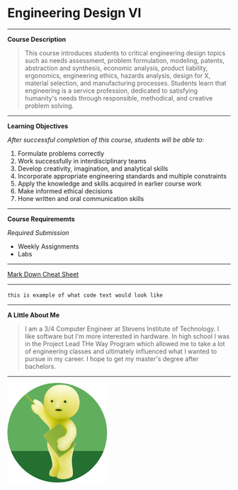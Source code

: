 # Engineering Design VI
---
**Course Description**
> This course introduces students to critical engineering design topics such as needs assessment, problem formulation,
> modeling, patents, abstraction and synthesis, economic analysis, product liability, ergonomics, engineering ethics,
> hazards analysis, design for X, material selection, and manufacturing processes. Students learn that engineering is
> a service profession, dedicated to satisfying humanity's needs through responsible, methodical, and creative problem solving.
---
**Learning Objectives**

*After successful completion of this course, students will be able to:*

1. Formulate problems correctly
2. Work successfully in interdisciplinary teams
3. Develop creativity, imagination, and analytical skills
4. Incorporate appropriate engineering standards and multiple constraints
5. Apply the knowledge and skills acquired in earlier course work
6. Make informed ethical decisions
7. Hone written and oral communication skills
---
**Course Requirememts**

*Required Submission*

- Weekly Assignments
- Labs
---
[Mark Down Cheat Sheet](https://www.markdownguide.org/cheat-sheet/)

---

`this is example of what code text would look like`

---

**A Little About Me**

>I am a 3/4 Computer Engineer at Stevens Institute of Technology. I like software but I'm more interested in hardware.
>In high school I was in the Project Lead THe Way Program which allowed me to take a lot of engineering classes and
>ultimately influenced what I wanted to pursue in my career. I hope to get my master's degree after bachelors. 
---

![Smiski](smiski_at_work.jpg)
